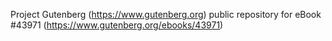 Project Gutenberg (https://www.gutenberg.org) public repository for eBook #43971 (https://www.gutenberg.org/ebooks/43971)
